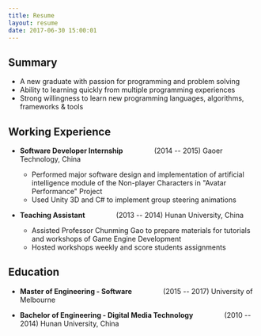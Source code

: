 ```yaml
---
title: Resume
layout: resume
date: 2017-06-30 15:00:01
---
```



## __Summary__
* A new graduate with passion for programming and problem solving
* Ability to learning quickly from multiple programming experiences
* Strong willingness to learn new programming languages, algorithms, frameworks & tools

## __Working Experience__

* __Software Developer Internship__   &nbsp;&nbsp;&nbsp;&nbsp;&nbsp;&nbsp;&nbsp;&nbsp;&nbsp;&nbsp;&nbsp;&nbsp;&nbsp;&nbsp;  (2014 -- 2015)
  Gaoer Technology, China
  * Performed major software design and implementation of artificial intelligence module of the Non-player Characters in "Avatar Performance" Project
  * Used Unity 3D and C# to implement group steering animations


* __Teaching Assistant__   &nbsp;&nbsp;&nbsp;&nbsp;&nbsp;&nbsp;&nbsp;&nbsp;&nbsp;&nbsp;&nbsp;&nbsp;&nbsp;&nbsp;  (2013 -- 2014)
  Hunan University, China
  * Assisted Professor Chunming Gao to prepare materials for tutorials and workshops of Game Engine Development
  * Hosted workshops weekly and score students assignments

## __Education__

* __Master of Engineering - Software__   &nbsp;&nbsp;&nbsp;&nbsp;&nbsp;&nbsp;&nbsp;&nbsp;&nbsp;&nbsp;&nbsp;&nbsp;&nbsp;&nbsp;  (2015 -- 2017)
    University of Melbourne

* __Bachelor of Engineering - Digital Media Technology__  &nbsp;&nbsp;&nbsp;&nbsp;&nbsp;&nbsp;&nbsp;&nbsp;&nbsp;&nbsp;&nbsp;&nbsp;&nbsp;&nbsp;  (2010 -- 2014)
  Hunan University, China
